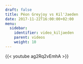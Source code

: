 ```yaml
---
draft: false
title: Péon Greyjoy vs Kil'Jaeden
date: 2017-11-22T16:00:00+02:00
menu:
  sidebar:
    identifier: video_kiljaeden
    parent: videos
    weight: 10
---
```


{{< youtube ag2Rq2vEmhA >}}
